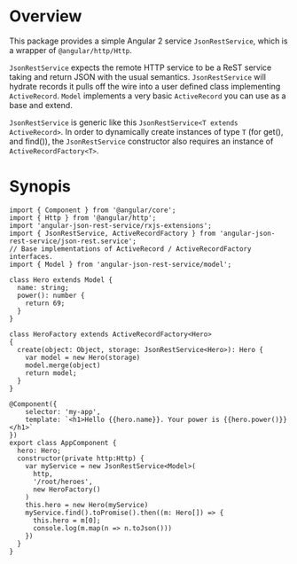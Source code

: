 # Overview
This package provides a simple Angular 2 service `JsonRestService`, which is a wrapper of `@angular/http/Http`.

`JsonRestService` expects the remote HTTP service to be a ReST service taking and return JSON with the usual semantics. `JsonRestService` will hydrate records it pulls off the wire into a user defined class implementing `ActiveRecord`. `Model` implements a very basic `ActiveRecord` you can use as a base and extend.

`JsonRestService` is generic like this `JsonRestService<T extends ActiveRecord>`. In order to dynamically create instances of type `T` (for get(), and find()), the `JsonRestService` constructor also requires an instance of `ActiveRecordFactory<T>`.

# Synopis

    import { Component } from '@angular/core';
    import { Http } from '@angular/http';
    import 'angular-json-rest-service/rxjs-extensions';
    import { JsonRestService, ActiveRecordFactory } from 'angular-json-rest-service/json-rest.service';
    // Base implementations of ActiveRecord / ActiveRecordFactory interfaces.
    import { Model } from 'angular-json-rest-service/model';

    class Hero extends Model {
      name: string;
      power(): number {
        return 69;
      }
    }

    class HeroFactory extends ActiveRecordFactory<Hero>
    {
      create(object: Object, storage: JsonRestService<Hero>): Hero {
        var model = new Hero(storage)
        model.merge(object)
        return model;
      }
    }

    @Component({
        selector: 'my-app',
        template: `<h1>Hello {{hero.name}}. Your power is {{hero.power()}}</h1>`
    })
    export class AppComponent {
      hero: Hero;
      constructor(private http:Http) {
        var myService = new JsonRestService<Model>(
          http,
          '/root/heroes',
          new HeroFactory()
        )
        this.hero = new Hero(myService)
        myService.find().toPromise().then((m: Hero[]) => {
          this.hero = m[0];
          console.log(m.map(n => n.toJson()))
        })
      }
    }

